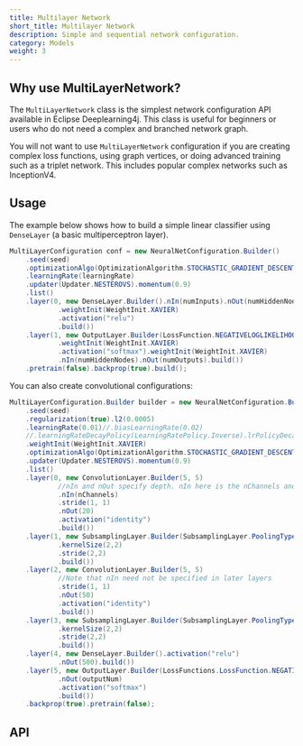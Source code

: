 ```yaml
---
title: Multilayer Network
short_title: Multilayer Network
description: Simple and sequential network configuration.
category: Models
weight: 3
---
```


## Why use MultiLayerNetwork?

The `MultiLayerNetwork` class is the simplest network configuration API available in Eclipse Deeplearning4j. This class is useful for beginners or users who do not need a complex and branched network graph. 

You will not want to use `MultiLayerNetwork` configuration if you are creating complex loss functions, using graph vertices, or doing advanced training such as a triplet network. This includes popular complex networks such as InceptionV4.

## Usage

The example below shows how to build a simple linear classifier using `DenseLayer` (a basic multiperceptron layer).

```java
MultiLayerConfiguration conf = new NeuralNetConfiguration.Builder()
    .seed(seed)
    .optimizationAlgo(OptimizationAlgorithm.STOCHASTIC_GRADIENT_DESCENT)
    .learningRate(learningRate)
    .updater(Updater.NESTEROVS).momentum(0.9)
    .list()
    .layer(0, new DenseLayer.Builder().nIn(numInputs).nOut(numHiddenNodes)
            .weightInit(WeightInit.XAVIER)
            .activation("relu")
            .build())
    .layer(1, new OutputLayer.Builder(LossFunction.NEGATIVELOGLIKELIHOOD)
            .weightInit(WeightInit.XAVIER)
            .activation("softmax").weightInit(WeightInit.XAVIER)
            .nIn(numHiddenNodes).nOut(numOutputs).build())
    .pretrain(false).backprop(true).build();
```

You can also create convolutional configurations:

```java
MultiLayerConfiguration.Builder builder = new NeuralNetConfiguration.Builder()
    .seed(seed)
    .regularization(true).l2(0.0005)
    .learningRate(0.01)//.biasLearningRate(0.02)
    //.learningRateDecayPolicy(LearningRatePolicy.Inverse).lrPolicyDecayRate(0.001).lrPolicyPower(0.75)
    .weightInit(WeightInit.XAVIER)
    .optimizationAlgo(OptimizationAlgorithm.STOCHASTIC_GRADIENT_DESCENT)
    .updater(Updater.NESTEROVS).momentum(0.9)
    .list()
    .layer(0, new ConvolutionLayer.Builder(5, 5)
            //nIn and nOut specify depth. nIn here is the nChannels and nOut is the number of filters to be applied
            .nIn(nChannels)
            .stride(1, 1)
            .nOut(20)
            .activation("identity")
            .build())
    .layer(1, new SubsamplingLayer.Builder(SubsamplingLayer.PoolingType.MAX)
            .kernelSize(2,2)
            .stride(2,2)
            .build())
    .layer(2, new ConvolutionLayer.Builder(5, 5)
            //Note that nIn need not be specified in later layers
            .stride(1, 1)
            .nOut(50)
            .activation("identity")
            .build())
    .layer(3, new SubsamplingLayer.Builder(SubsamplingLayer.PoolingType.MAX)
            .kernelSize(2,2)
            .stride(2,2)
            .build())
    .layer(4, new DenseLayer.Builder().activation("relu")
            .nOut(500).build())
    .layer(5, new OutputLayer.Builder(LossFunctions.LossFunction.NEGATIVELOGLIKELIHOOD)
            .nOut(outputNum)
            .activation("softmax")
            .build())
    .backprop(true).pretrain(false);
```

## API


